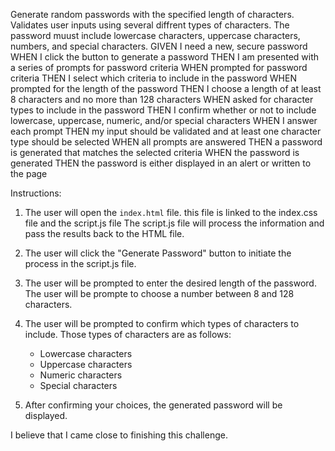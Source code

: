 Generate random passwords with the specified length of characters.
Validates user inputs using several diffrent types of characters.
The password muust include lowercase characters, uppercase characters, numbers, and special characters.
GIVEN I need a new, secure password
WHEN I click the button to generate a password
THEN I am presented with a series of prompts for password criteria
WHEN prompted for password criteria
THEN I select which criteria to include in the password
WHEN prompted for the length of the password
THEN I choose a length of at least 8 characters and no more than 128 characters
WHEN asked for character types to include in the password
THEN I confirm whether or not to include lowercase, uppercase, numeric, and/or special characters
WHEN I answer each prompt
THEN my input should be validated and at least one character type should be selected
WHEN all prompts are answered
THEN a password is generated that matches the selected criteria
WHEN the password is generated
THEN the password is either displayed in an alert or written to the page

Instructions:

1. The user will open the `index.html` file.
   this file is linked to the index.css file and the script.js file
   The script.js file will process the information and pass the results back to the HTML file.

2. The user will click the "Generate Password" button to initiate the process in the script.js file.

3. The user will be prompted to enter the desired length of the password. The user will be prompte to choose a number between 8 and 128 characters.

4. The user will be prompted to confirm which types of characters to include. Those types of characters are as follows:

   - Lowercase characters
   - Uppercase characters
   - Numeric characters
   - Special characters

5. After confirming your choices, the generated password will be displayed.

I believe that I came close to finishing this challenge.
